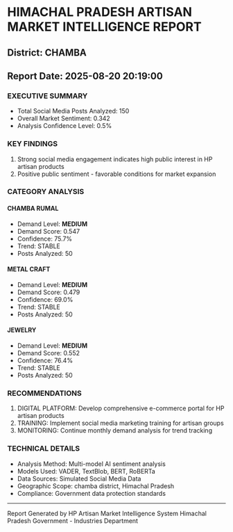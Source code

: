 # HIMACHAL PRADESH ARTISAN MARKET INTELLIGENCE REPORT
## District: CHAMBA
## Report Date: 2025-08-20 20:19:00

### EXECUTIVE SUMMARY
- Total Social Media Posts Analyzed: 150
- Overall Market Sentiment: 0.342
- Analysis Confidence Level: 0.5%

### KEY FINDINGS
1. Strong social media engagement indicates high public interest in HP artisan products
2. Positive public sentiment - favorable conditions for market expansion

### CATEGORY ANALYSIS

#### CHAMBA RUMAL
- Demand Level: **MEDIUM**
- Demand Score: 0.547
- Confidence: 75.7%
- Trend: STABLE
- Posts Analyzed: 50

#### METAL CRAFT
- Demand Level: **MEDIUM**
- Demand Score: 0.479
- Confidence: 69.0%
- Trend: STABLE
- Posts Analyzed: 50

#### JEWELRY
- Demand Level: **MEDIUM**
- Demand Score: 0.552
- Confidence: 76.4%
- Trend: STABLE
- Posts Analyzed: 50

### RECOMMENDATIONS
1. DIGITAL PLATFORM: Develop comprehensive e-commerce portal for HP artisan products
2. TRAINING: Implement social media marketing training for artisan groups
3. MONITORING: Continue monthly demand analysis for trend tracking

### TECHNICAL DETAILS
- Analysis Method: Multi-model AI sentiment analysis
- Models Used: VADER, TextBlob, BERT, RoBERTa
- Data Sources: Simulated Social Media Data
- Geographic Scope: chamba district, Himachal Pradesh
- Compliance: Government data protection standards

---
Report Generated by HP Artisan Market Intelligence System
Himachal Pradesh Government - Industries Department
